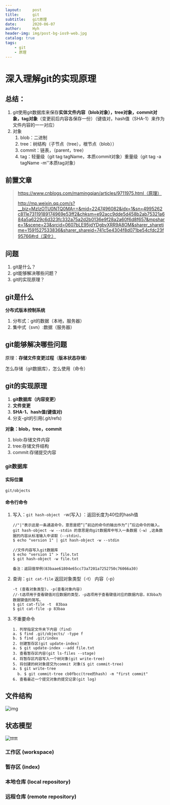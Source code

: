 ```yaml
---
layout:     post
title:      git
subtitle:   git原理
date:       2020-06-07
author:     Hyh
header-img: img/post-bg-ios9-web.jpg
catalog: true
tags:
    - git
    - 原理
---
```


# 深入理解git的实现原理

## 总结：

1. git使用git数据库来保存**实体文件内容（blob对象），tree对象，commit对象，tag对象**（变更前后内容各保存一份）（键值对，hash值（SHA-1）来作为文件内容的一一对应）
2. 对象
   1. blob：二进制
   2. tree：树结构（子节点（tree），根节点（blob））
   3. commit：链表，（parent，tree）
   4. tag：轻量级（git tag tagName，本质commit对象）重量级（git tag -a tagName -m''本质tag对象）

## 前置文章

>https://www.cnblogs.com/mamingqian/articles/9711975.html（原理）
>
>http://mp.weixin.qq.com/s?__biz=MzIzOTU0NTQ0MA==&mid=2247496082&idx=1&sn=4995262c811e73119189174969e53ff2&chksm=e92acc9dde5d458b2ab75321a684a5a6229c6d323fc332a75a2d2b0136e9f28a2a60f6d8f657&mpshare=1&scene=23&srcid=0607bLE95jdYDgbvXRR9A8OM&sharer_sharetime=1591527533836&sharer_shareid=741c5e4304f8d071be54cfdc23f95766#rd（深化）

## 问题

1. git是什么？
2. git能够解决哪些问题？
3. git的实现原理？

## git是什么

**分布式版本控制系统**

1. 分布式：git的数据（本地，服务器）
2. 集中式（svn）:数据（服务器）

## git能够解决哪些问题

原理：**存储文件变更过程**（**版本状态存储**）

怎么存储（git数据库），怎么使用（命令）

## git的实现原理

1. **git数据库（内容变更）**
2. **文件变更**
3. **SHA-1、hash值(键值对)**
4. 分支-git的引用(.git/refs)

**对象：blob，tree，commit**

1. blob:存储文件内容
2. tree:存储文件结构
3. commit:存储提交内容

### git数据库

#### 实际位置

`git/objects`

#### 命令行命令

1. 写入：`git hash-object `  -w(写入)  ：返回长度为40位的hash值

   ```
   //"|"表示这是一条通道命令，意思是把“|”前边的命令的输出作为“|”后边命令的输入。git hash-object -w --stdin 的意思是向git数据库中写入一条数据（-w）,这条数据的内容从标准输入中读取（--stdin）。
   $ echo "version 1" | git hash-object -w --stdin
   
   //文件内容写入git数据库
   $ echo "version 1" > file.txt
   $ git hash-object -w file.txt
   
   备注：返回值举例(83baae61804e65cc73a7201a7252750c76066a30)
   ```

2. 查询：`git cat-file`   返回对象类型（-t） 内容（-p）

   ```
   -t (查看对象类型)，-p(查看对象内容)
   //-t选项用于查看键值对应数据的类型，-p选项用于查看键值对应的数据内容，83bba为数据键值的简写。
   $ git cat-file -t  83baa
   $ git cat-file -p 83baa
   ```

3. 不重要命令

     ```
   1. 列举指定文件夹下内容（find）
   	a. $ find .git/objects/ -type f
   	b. $ find .git/index
   2. 创建暂存区(git update-index)
   	a. $ git update-index --add file.txt
   3. 查看暂存区内容(git ls-files --stage)
   4. 将暂存区内容写入一个树对象(git write-tree)
   5. 将创建的树对象提交为commit 对象($ git commit-tree)
   	a. $ git write-tree
       b. $ git commit-tree cb0fbcc(tree的hash) -m "first commit"
   6. 查看最近一个提交对象的提交记录(git log)
   ```



## 文件结构

![img](2020-06-07-git%E5%8E%9F%E7%90%86.assets/640)

## 状态模型

![ttttt](2020-06-07-git%E5%8E%9F%E7%90%86.assets/ttttt.webp)

### 工作区 (workspace)

### 暂存区 (index)

### 本地仓库 (local repository)

### 远程仓库 (remote repository)
